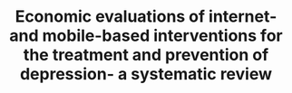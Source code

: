 --- 
abstract: '' 
authors: 
 - S Paganini
 -  W Teigelkoetter
 -  buntrock
 -  H Baumeister
doi: '' 
featured: false 
publication: '*Journal of affective disorders*, 18' 
publication_short: '' 
publishDate: '2018-01-01' 
title: 'Economic evaluations of internet-and mobile-based interventions for the treatment and prevention of depression- a systematic review' 
url_code: '' 
url_dataset: '' 
url_pdf: '' 
url_poster: '' 
url_project: '' 
url_slides: '' 
url_source: '' 
url_video: '' 
---
